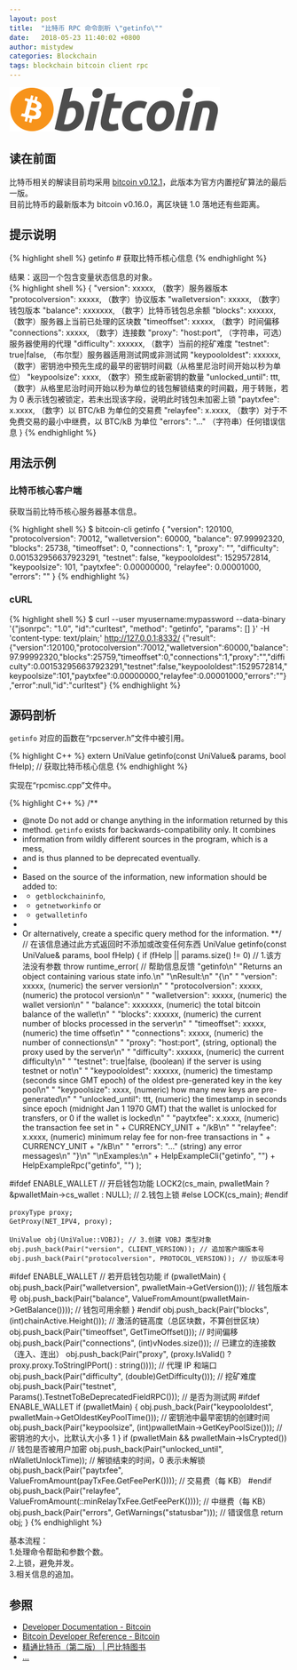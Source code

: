 ```yaml
---
layout: post
title:  "比特币 RPC 命令剖析 \"getinfo\""
date:   2018-05-23 11:40:02 +0800
author: mistydew
categories: Blockchain
tags: blockchain bitcoin client rpc
---
```

![bitcoin](/images/20180504/bitcoin.svg)

## 读在前面
比特币相关的解读目前均采用 [bitcoin v0.12.1](https://github.com/bitcoin/bitcoin/tree/v0.12.1)，此版本为官方内置挖矿算法的最后一版。<br>
目前比特币的最新版本为 bitcoin v0.16.0，离区块链 1.0 落地还有些距离。

## 提示说明

{% highlight shell %}
getinfo # 获取比特币核心信息
{% endhighlight %}

结果：返回一个包含变量状态信息的对象。<br>
{% highlight shell %}
{
  "version": xxxxx,           （数字）服务器版本
  "protocolversion": xxxxx,   （数字）协议版本
  "walletversion": xxxxx,     （数字）钱包版本
  "balance": xxxxxxx,         （数字）比特币钱包总余额
  "blocks": xxxxxx,           （数字）服务器上当前已处理的区块数
  "timeoffset": xxxxx,        （数字）时间偏移
  "connections": xxxxx,       （数字）连接数
  "proxy": "host:port",     （字符串，可选）服务器使用的代理
  "difficulty": xxxxxx,       （数字）当前的挖矿难度
  "testnet": true|false,      （布尔型）服务器适用测试网或非测试网
  "keypoololdest": xxxxxx,    （数字）密钥池中预先生成的最早的密钥时间戳（从格里尼治时间开始以秒为单位）
  "keypoolsize": xxxx,        （数字）预生成新密钥的数量
  "unlocked_until": ttt,      （数字）从格里尼治时间开始以秒为单位的钱包解锁结束的时间戳，用于转账，若为 0 表示钱包被锁定，若未出现该字段，说明此时钱包未加密上锁
  "paytxfee": x.xxxx,         （数字）以 BTC/kB 为单位的交易费
  "relayfee": x.xxxx,         （数字）对于不免费交易的最小中继费，以 BTC/kB 为单位
  "errors": "..."           （字符串）任何错误信息
}
{% endhighlight %}

## 用法示例

### 比特币核心客户端

获取当前比特币核心服务器基本信息。

{% highlight shell %}
$ bitcoin-cli getinfo
{
  "version": 120100,
  "protocolversion": 70012,
  "walletversion": 60000,
  "balance": 97.99992320,
  "blocks": 25738,
  "timeoffset": 0,
  "connections": 1,
  "proxy": "",
  "difficulty": 0.001532956637923291,
  "testnet": false,
  "keypoololdest": 1529572814,
  "keypoolsize": 101,
  "paytxfee": 0.00000000,
  "relayfee": 0.00001000,
  "errors": ""
}
{% endhighlight %}

### cURL

{% highlight shell %}
$ curl --user myusername:mypassword --data-binary '{"jsonrpc": "1.0", "id":"curltest", "method": "getinfo", "params": [] }' -H 'content-type: text/plain;' http://127.0.0.1:8332/
{"result":{"version":120100,"protocolversion":70012,"walletversion":60000,"balance":97.99992320,"blocks":25759,"timeoffset":0,"connections":1,"proxy":"","difficulty":0.001532956637923291,"testnet":false,"keypoololdest":1529572814,"keypoolsize":101,"paytxfee":0.00000000,"relayfee":0.00001000,"errors":""},"error":null,"id":"curltest"}
{% endhighlight %}

## 源码剖析
`getinfo` 对应的函数在“rpcserver.h”文件中被引用。

{% highlight C++ %}
extern UniValue getinfo(const UniValue& params, bool fHelp); // 获取比特币核心信息
{% endhighlight %}

实现在“rpcmisc.cpp”文件中。

{% highlight C++ %}
/**
 * @note Do not add or change anything in the information returned by this
 * method. `getinfo` exists for backwards-compatibility only. It combines
 * information from wildly different sources in the program, which is a mess,
 * and is thus planned to be deprecated eventually.
 *
 * Based on the source of the information, new information should be added to:
 * - `getblockchaininfo`,
 * - `getnetworkinfo` or
 * - `getwalletinfo`
 *
 * Or alternatively, create a specific query method for the information.
 **/ // 在该信息通过此方式返回时不添加或改变任何东西
UniValue getinfo(const UniValue& params, bool fHelp)
{
    if (fHelp || params.size() != 0) // 1.该方法没有参数
        throw runtime_error( // 帮助信息反馈
            "getinfo\n"
            "Returns an object containing various state info.\n"
            "\nResult:\n"
            "{\n"
            "  \"version\": xxxxx,           (numeric) the server version\n"
            "  \"protocolversion\": xxxxx,   (numeric) the protocol version\n"
            "  \"walletversion\": xxxxx,     (numeric) the wallet version\n"
            "  \"balance\": xxxxxxx,         (numeric) the total bitcoin balance of the wallet\n"
            "  \"blocks\": xxxxxx,           (numeric) the current number of blocks processed in the server\n"
            "  \"timeoffset\": xxxxx,        (numeric) the time offset\n"
            "  \"connections\": xxxxx,       (numeric) the number of connections\n"
            "  \"proxy\": \"host:port\",     (string, optional) the proxy used by the server\n"
            "  \"difficulty\": xxxxxx,       (numeric) the current difficulty\n"
            "  \"testnet\": true|false,      (boolean) if the server is using testnet or not\n"
            "  \"keypoololdest\": xxxxxx,    (numeric) the timestamp (seconds since GMT epoch) of the oldest pre-generated key in the key pool\n"
            "  \"keypoolsize\": xxxx,        (numeric) how many new keys are pre-generated\n"
            "  \"unlocked_until\": ttt,      (numeric) the timestamp in seconds since epoch (midnight Jan 1 1970 GMT) that the wallet is unlocked for transfers, or 0 if the wallet is locked\n"
            "  \"paytxfee\": x.xxxx,         (numeric) the transaction fee set in " + CURRENCY_UNIT + "/kB\n"
            "  \"relayfee\": x.xxxx,         (numeric) minimum relay fee for non-free transactions in " + CURRENCY_UNIT + "/kB\n"
            "  \"errors\": \"...\"           (string) any error messages\n"
            "}\n"
            "\nExamples:\n"
            + HelpExampleCli("getinfo", "")
            + HelpExampleRpc("getinfo", "")
        );

#ifdef ENABLE_WALLET // 开启钱包功能
    LOCK2(cs_main, pwalletMain ? &pwalletMain->cs_wallet : NULL); // 2.钱包上锁
#else
    LOCK(cs_main);
#endif

    proxyType proxy;
    GetProxy(NET_IPV4, proxy);

    UniValue obj(UniValue::VOBJ); // 3.创建 VOBJ 类型对象
    obj.push_back(Pair("version", CLIENT_VERSION)); // 追加客户端版本号
    obj.push_back(Pair("protocolversion", PROTOCOL_VERSION)); // 协议版本号
#ifdef ENABLE_WALLET // 若开启钱包功能
    if (pwalletMain) {
        obj.push_back(Pair("walletversion", pwalletMain->GetVersion())); // 钱包版本号
        obj.push_back(Pair("balance",       ValueFromAmount(pwalletMain->GetBalance()))); // 钱包可用余额
    }
#endif
    obj.push_back(Pair("blocks",        (int)chainActive.Height())); // 激活的链高度（总区块数，不算创世区块）
    obj.push_back(Pair("timeoffset",    GetTimeOffset())); // 时间偏移
    obj.push_back(Pair("connections",   (int)vNodes.size())); // 已建立的连接数（连入、连出）
    obj.push_back(Pair("proxy",         (proxy.IsValid() ? proxy.proxy.ToStringIPPort() : string()))); // 代理 IP 和端口
    obj.push_back(Pair("difficulty",    (double)GetDifficulty())); // 挖矿难度
    obj.push_back(Pair("testnet",       Params().TestnetToBeDeprecatedFieldRPC())); // 是否为测试网
#ifdef ENABLE_WALLET
    if (pwalletMain) {
        obj.push_back(Pair("keypoololdest", pwalletMain->GetOldestKeyPoolTime())); // 密钥池中最早密钥的创建时间
        obj.push_back(Pair("keypoolsize",   (int)pwalletMain->GetKeyPoolSize())); // 密钥池的大小，比默认大小多 1
    }
    if (pwalletMain && pwalletMain->IsCrypted()) // 钱包是否被用户加密
        obj.push_back(Pair("unlocked_until", nWalletUnlockTime)); // 解锁结束的时间，0 表示未解锁
    obj.push_back(Pair("paytxfee",      ValueFromAmount(payTxFee.GetFeePerK()))); // 交易费（每 KB）
#endif
    obj.push_back(Pair("relayfee",      ValueFromAmount(::minRelayTxFee.GetFeePerK()))); // 中继费（每 KB）
    obj.push_back(Pair("errors",        GetWarnings("statusbar"))); // 错误信息
    return obj;
}
{% endhighlight %}

基本流程：<br>
1.处理命令帮助和参数个数。<br>
2.上锁，避免并发。<br>
3.相关信息的追加。

## 参照
* [Developer Documentation - Bitcoin](https://bitcoin.org/en/developer-documentation)
* [Bitcoin Developer Reference - Bitcoin](https://bitcoin.org/en/developer-reference#getinfo)
* [精通比特币（第二版） \| 巴比特图书](http://book.8btc.com/masterbitcoin2cn)
* [...](https://github.com/mistydew/blockchain)
